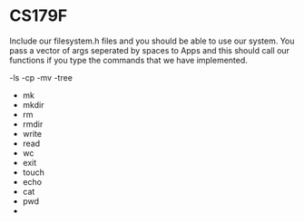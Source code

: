 CS179F
======

Include our filesystem.h files and you should be able to use our system. You pass a vector of args seperated by spaces to Apps and this should call our functions if you type the commands that we have implemented.

-ls
-cp
-mv
-tree
- mk
- mkdir
- rm
- rmdir
- write
- read
- wc
- exit
- touch
- echo
- cat
- pwd
- 
